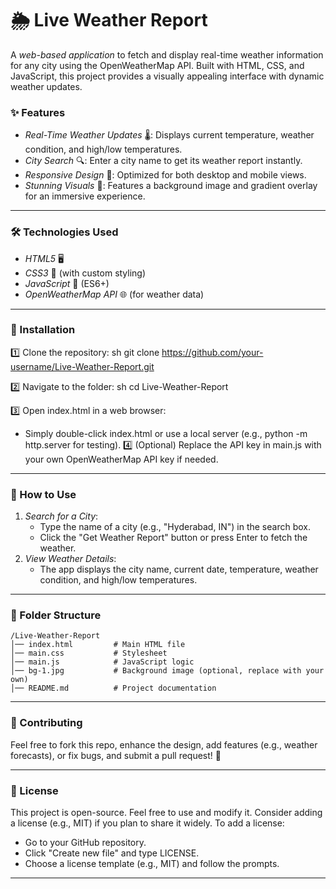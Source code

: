 # 🌦 Live Weather Report

A *web-based application* to fetch and display real-time weather information for any city using the OpenWeatherMap API. Built with HTML, CSS, and JavaScript, this project provides a visually appealing interface with dynamic weather updates.

### ✨ Features
- *Real-Time Weather Updates* 🌡: Displays current temperature, weather condition, and high/low temperatures.
- *City Search* 🔍: Enter a city name to get its weather report instantly.
- *Responsive Design* 📱: Optimized for both desktop and mobile views.
- *Stunning Visuals* 🎨: Features a background image and gradient overlay for an immersive experience.

---

### 🛠 Technologies Used
- *HTML5* 🖥
- *CSS3* 🎨 (with custom styling)
- *JavaScript* 🚀 (ES6+)
- *OpenWeatherMap API* 🌐 (for weather data)

---

### 🚀 Installation
1️⃣ Clone the repository:
   sh
   git clone https://github.com/your-username/Live-Weather-Report.git
   
2️⃣ Navigate to the folder:
   sh
   cd Live-Weather-Report
   
3️⃣ Open index.html in a web browser:
   - Simply double-click index.html or use a local server (e.g., python -m http.server for testing).
4️⃣ (Optional) Replace the API key in main.js with your own OpenWeatherMap API key if needed.

---

### 📌 How to Use
1. *Search for a City*:
   - Type the name of a city (e.g., "Hyderabad, IN") in the search box.
   - Click the "Get Weather Report" button or press Enter to fetch the weather.
2. *View Weather Details*:
   - The app displays the city name, current date, temperature, weather condition, and high/low temperatures.

---

### 📂 Folder Structure
```
/Live-Weather-Report
│── index.html         # Main HTML file
│── main.css           # Stylesheet
│── main.js            # JavaScript logic
│── bg-1.jpg           # Background image (optional, replace with your own)
│── README.md          # Project documentation
```

---

### 🔗 Contributing
Feel free to fork this repo, enhance the design, add features (e.g., weather forecasts), or fix bugs, and submit a pull request! 🚀

---

### 📝 License
This project is open-source. Feel free to use and modify it. Consider adding a license (e.g., MIT) if you plan to share it widely. To add a license:
- Go to your GitHub repository.
- Click "Create new file" and type LICENSE.
- Choose a license template (e.g., MIT) and follow the prompts.

---
